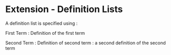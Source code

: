 # Extension - Definition Lists

A definition list is specified using :

First Term
: Definition of the first term

Second Term
: Definition of second term
: a second definition of the second term
